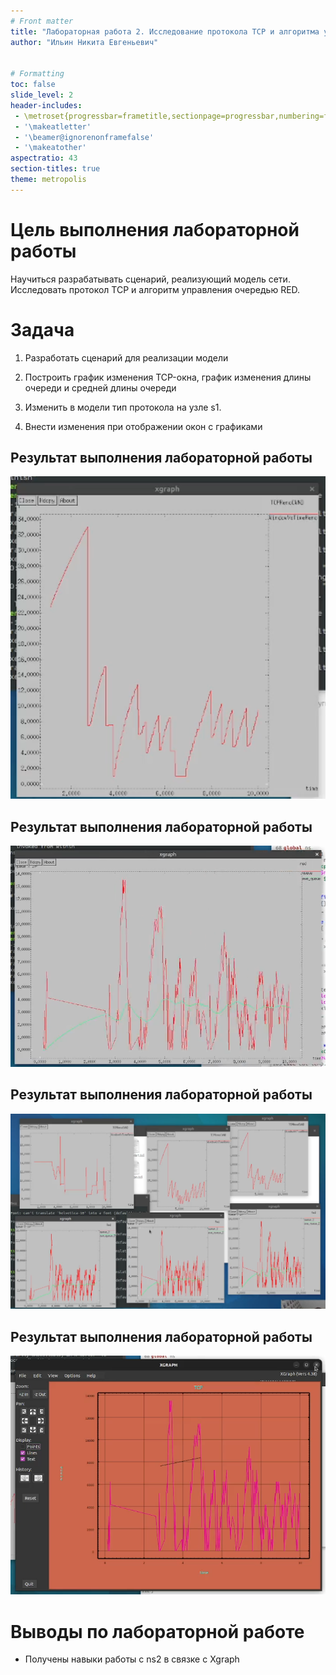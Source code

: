 ```yaml
---
# Front matter
title: "Лабораторная работа 2. Исследование протокола TCP и алгоритма управления очередью RED"
author: "Ильин Никита Евгеньевич"


# Formatting
toc: false
slide_level: 2
header-includes: 
 - \metroset{progressbar=frametitle,sectionpage=progressbar,numbering=fraction}
 - '\makeatletter'
 - '\beamer@ignorenonframefalse'
 - '\makeatother'
aspectratio: 43
section-titles: true
theme: metropolis
---
```


# Цель выполнения лабораторной работы 

Научиться разрабатывать сценарий, реализующий модель сети. Исследовать протокол TCP и алгоритм управления очередью RED.

# Задача

1. Разработать сценарий для реализации модели

2. Построить график изменения TCP-окна, график изменения длины очереди и средней длины очереди

3. Изменить в модели тип протокола на узле s1.

4. Внести изменения при отображении окон с графиками

## Результат выполнения лабораторной работы

![Рис 1. График №1 - Динамика размера окна TCP](images/img(5).png)

## Результат выполнения лабораторной работы

![Рис 2. График №2 - Динамика очереди и средней длины очереди](images/img(4).png)

## Результат выполнения лабораторной работы

![Рис 3. Графики для каждого протокола](images/img(7).png)

## Результат выполнения лабораторной работы

![Рис 4. График с измененными характеристиками отображения](images/img(6).png)

# Выводы по лабораторной работе

- Получены навыки работы с ns2 в связке с Xgraph